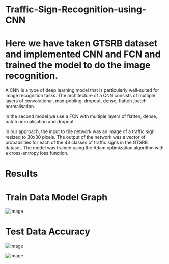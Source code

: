 # Traffic-Sign-Recognition-using-CNN

# Here we have taken GTSRB dataset and implemented CNN and FCN and trained the model to do the image recognition.

A CNN is a type of deep learning model that is particularly well-suited for image recognition tasks. The architecture of a CNN consists of multiple layers of convolutional, max-pooling, dropout, dense, flatten ,batch normalisation.

In the second model we use a FCN with multiple layers of flatten, dense, batch normalisation and dropout.

In our approach, the input to the network was an image of a traffic sign resized to 30x30 pixels. The output of the network was a vector of probabilities for each of the 43 classes of traffic signs in the GTSRB dataset. The model was trained using the Adam optimization algorithm with a cross-entropy loss function. 

# Results

# Train Data Model Graph
![image](https://github.com/user-attachments/assets/37c118ab-f487-4d78-9808-12163bb63004)


# Test Data Accuracy
![image](https://github.com/user-attachments/assets/2f8a1b00-119a-457e-9737-2a06c3389a96)

![image](https://github.com/user-attachments/assets/7970e5f9-363c-4efe-a164-2467ce37c12a)
